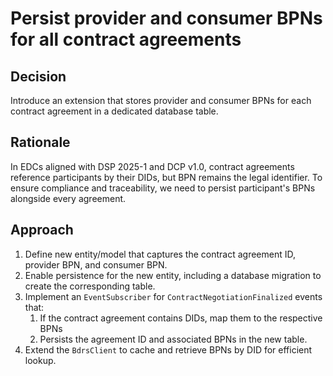 # Persist provider and consumer BPNs for all contract agreements

## Decision

Introduce an extension that stores provider and consumer BPNs for each contract agreement in a dedicated database table.

## Rationale

In EDCs aligned with DSP 2025-1 and DCP v1.0, contract agreements reference participants by their DIDs, but BPN remains 
the legal identifier. To ensure compliance and traceability, we need to persist participant's BPNs alongside every agreement.

## Approach

1. Define new entity/model that captures the contract agreement ID, provider BPN, and consumer BPN.
2. Enable persistence for the new entity, including a database migration to create the corresponding table.
3. Implement an `EventSubscriber` for `ContractNegotiationFinalized` events that:
    1) If the contract agreement contains DIDs, map them to the respective BPNs
    2) Persists the agreement ID and associated BPNs in the new table.
4. Extend the `BdrsClient` to cache and retrieve BPNs by DID for efficient lookup.